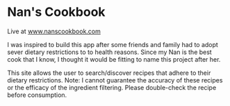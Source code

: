 # Nan's Cookbook

Live at www.nanscookbook.com

I was inspired to build this app after some friends and family had to adopt sever dietary restrictions to to health reasons.  Since my Nan is the best cook that I know, I thought it would be fitting to name this project after her.

This site allows the user to search/discover recipes that adhere to their dietary restrictions.
Note: I cannot guarantee the accuracy of these recipes or the efficacy of the ingredient filtering.  Please double-check the recipe before consumption.

